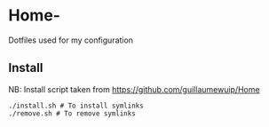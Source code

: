 # Home-

Dotfiles used for my configuration

## Install

NB: Install script taken from https://github.com/guillaumewuip/Home

```
./install.sh # To install symlinks
./remove.sh # To remove symlinks
```
